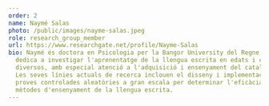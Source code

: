 ```yaml
---
order: 2
name: Naymé Salas
photo: /public/images/nayme-salas.jpeg
role: research_group_member
url: https://www.researchgate.net/profile/Nayme-Salas
bio: Naymé és doctora en Psicologia per la Bangor University del Regne Unit. Es
  dedica a investigar l'aprenentatge de la llengua escrita en edats i contextos
  diversos, amb especial atenció a l'adquisició i ensenyament del català escrit.
  Les seves línies actuals de recerca inclouen el disseny i implementació de
  proves controlades aleatòries a gran escala per determinar l'eficàcia de
  mètodes d'ensenyament de la llengua escrita.
---
```

